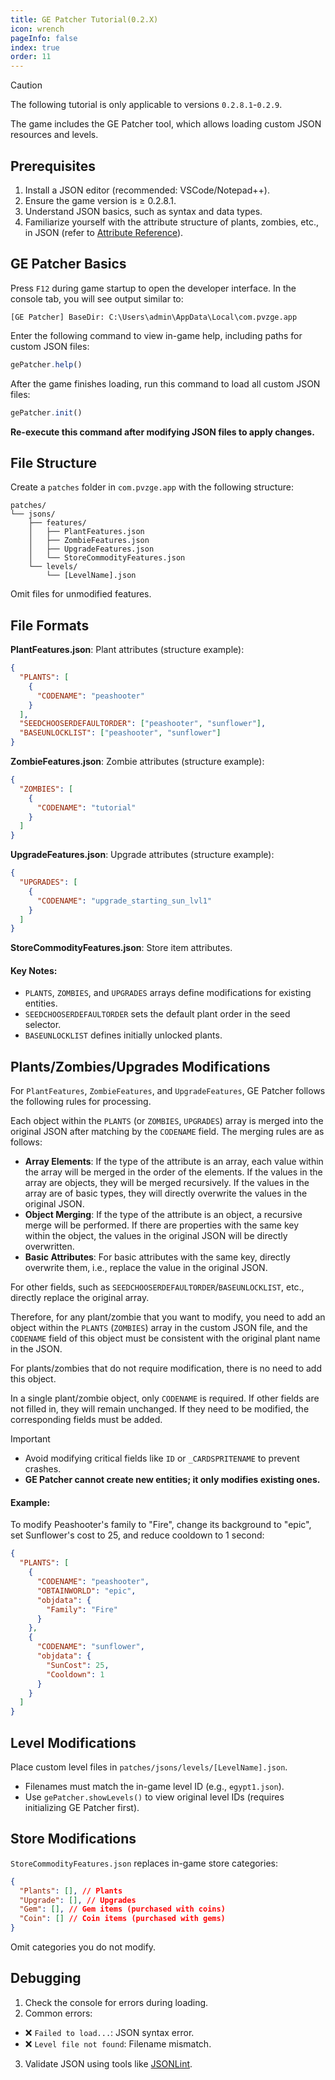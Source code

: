 ```yaml
---
title: GE Patcher Tutorial(0.2.X)
icon: wrench
pageInfo: false
index: true
order: 11
---
```


<script setup>
    import { onMounted } from 'vue';
    onMounted(() => {
        (window.adsbygoogle = window.adsbygoogle || []).push({});
    })
</script>

> [!caution]
> The following tutorial is only applicable to versions `0.2.8.1`-`0.2.9`.

The game includes the GE Patcher tool, which allows loading custom JSON resources and levels.

## Prerequisites

1. Install a JSON editor (recommended: VSCode/Notepad++).
2. Ensure the game version is ≥ 0.2.8.1.
3. Understand JSON basics, such as syntax and data types.
4. Familiarize yourself with the attribute structure of plants, zombies, etc., in JSON (refer to [Attribute Reference](format.md)).

<ins class="adsbygoogle"
  style="display:block"
  data-ad-client="ca-pub-2336226859954206"
  data-ad-slot="3900516289"
  data-ad-format="auto"
  data-full-width-responsive="true"> </ins>

## GE Patcher Basics

Press `F12` during game startup to open the developer interface. In the console tab, you will see output similar to:

```
[GE Patcher] BaseDir: C:\Users\admin\AppData\Local\com.pvzge.app
```

Enter the following command to view in-game help, including paths for custom JSON files:

```javascript
gePatcher.help()
```

After the game finishes loading, run this command to load all custom JSON files:

```javascript
gePatcher.init()
```

**Re-execute this command after modifying JSON files to apply changes.**

## File Structure

Create a `patches` folder in `com.pvzge.app` with the following structure:

```
patches/
└── jsons/
    ├── features/
    │   ├── PlantFeatures.json
    │   ├── ZombieFeatures.json
    │   ├── UpgradeFeatures.json
    │   └── StoreCommodityFeatures.json
    └── levels/
        └── [LevelName].json
```

Omit files for unmodified features.

## File Formats

**PlantFeatures.json**: Plant attributes (structure example):

```json
{
  "PLANTS": [
    {
      "CODENAME": "peashooter"
    }
  ],
  "SEEDCHOOSERDEFAULTORDER": ["peashooter", "sunflower"],
  "BASEUNLOCKLIST": ["peashooter", "sunflower"]
}
```

**ZombieFeatures.json**: Zombie attributes (structure example):

```json
{
  "ZOMBIES": [
    {
      "CODENAME": "tutorial"
    }
  ]
}
```

**UpgradeFeatures.json**: Upgrade attributes (structure example):

```json
{
  "UPGRADES": [
    {
      "CODENAME": "upgrade_starting_sun_lvl1"
    }
  ]
}
```

**StoreCommodityFeatures.json**: Store item attributes.

#### Key Notes:

- `PLANTS`, `ZOMBIES`, and `UPGRADES` arrays define modifications for existing entities.
- `SEEDCHOOSERDEFAULTORDER` sets the default plant order in the seed selector.
- `BASEUNLOCKLIST` defines initially unlocked plants.

## Plants/Zombies/Upgrades Modifications

For `PlantFeatures`, `ZombieFeatures`, and `UpgradeFeatures`, GE Patcher follows the following rules for processing.

Each object within the `PLANTS` (or `ZOMBIES`, `UPGRADES`) array is merged into the original JSON after matching by the `CODENAME` field. The merging rules are as follows:

- **Array Elements**: If the type of the attribute is an array, each value within the array will be merged in the order of the elements. If the values in the array are objects, they will be merged recursively. If the values in the array are of basic types, they will directly overwrite the values in the original JSON.
- **Object Merging**: If the type of the attribute is an object, a recursive merge will be performed. If there are properties with the same key within the object, the values in the original JSON will be directly overwritten.
- **Basic Attributes**: For basic attributes with the same key, directly overwrite them, i.e., replace the value in the original JSON.

For other fields, such as `SEEDCHOOSERDEFAULTORDER`/`BASEUNLOCKLIST`, etc., directly replace the original array.

Therefore, for any plant/zombie that you want to modify, you need to add an object within the `PLANTS` (`ZOMBIES`) array in the custom JSON file, and the `CODENAME` field of this object must be consistent with the original plant name in the JSON.

For plants/zombies that do not require modification, there is no need to add this object.

In a single plant/zombie object, only `CODENAME` is required. If other fields are not filled in, they will remain unchanged. If they need to be modified, the corresponding fields must be added.

> [!important]
>
> - Avoid modifying critical fields like `ID` or `_CARDSPRITENAME` to prevent crashes.
> - **GE Patcher cannot create new entities; it only modifies existing ones.**

#### Example:

To modify Peashooter's family to "Fire", change its background to "epic", set Sunflower's cost to 25, and reduce cooldown to 1 second:

```json
{
  "PLANTS": [
    {
      "CODENAME": "peashooter",
      "OBTAINWORLD": "epic",
      "objdata": {
        "Family": "Fire"
      }
    },
    {
      "CODENAME": "sunflower",
      "objdata": {
        "SunCost": 25,
        "Cooldown": 1
      }
    }
  ]
}
```

## Level Modifications

Place custom level files in `patches/jsons/levels/[LevelName].json`.

- Filenames must match the in-game level ID (e.g., `egypt1.json`).
- Use `gePatcher.showLevels()` to view original level IDs (requires initializing GE Patcher first).

## Store Modifications

`StoreCommodityFeatures.json` replaces in-game store categories:

```json
{
  "Plants": [], // Plants
  "Upgrade": [], // Upgrades
  "Gem": [], // Gem items (purchased with coins)
  "Coin": [] // Coin items (purchased with gems)
}
```

Omit categories you do not modify.

## Debugging

1. Check the console for errors during loading.
2. Common errors:
  - ❌ `Failed to load...`: JSON syntax error.
  - ❌ `Level file not found`: Filename mismatch.
3. Validate JSON using tools like [JSONLint](https://jsonlint.com/).
